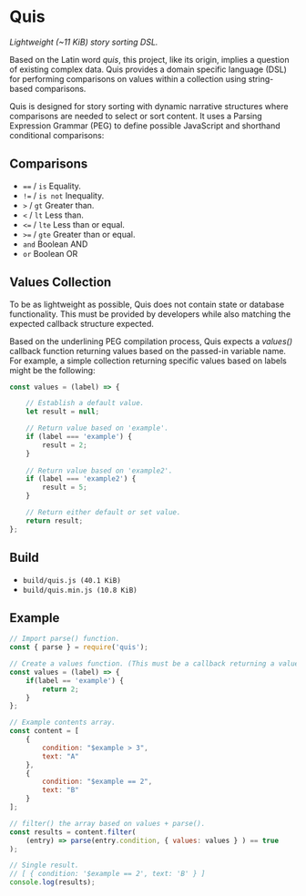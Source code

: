 # Quis

*Lightweight (~11 KiB) story sorting DSL.*

Based on the Latin word *quis*, this project, like its origin, implies a question of existing complex data. Quis provides a domain specific language (DSL) for performing comparisons on values within a collection using string-based comparisons.

Quis is designed for story sorting with dynamic narrative structures where comparisons are needed to select or sort content. It uses a Parsing Expression Grammar (PEG) to define possible JavaScript and shorthand conditional comparisons:

## Comparisons

- `==` / `is` Equality.
- `!=` / `is not` Inequality.
- `>` / `gt` Greater than.
- `<` / `lt` Less than.
- `<=` / `lte` Less than or equal.
- `>=` / `gte` Greater than or equal.
- `and` Boolean AND
- `or` Boolean OR

## Values Collection

To be as lightweight as possible, Quis does not contain state or database functionality. This must be provided by developers while also matching the expected callback structure expected.

Based on the underlining PEG compilation process, Quis expects a *values()* callback function returning values based on the passed-in variable name. For example, a simple collection returning specific values based on labels might be the following:

```javascript
const values = (label) => {

    // Establish a default value. 
    let result = null;

    // Return value based on 'example'.
    if (label === 'example') {
        result = 2;
    }
    
    // Return value based on 'example2'.
    if (label === 'example2') {
        result = 5;
    }

    // Return either default or set value.
    return result;
};
```

## Build

- `build/quis.js (40.1 KiB)`
- `build/quis.min.js (10.8 KiB)`

## Example

```js
// Import parse() function.
const { parse } = require('quis');

// Create a values function. (This must be a callback returning a value.)
const values = (label) => {
    if(label == 'example') {
        return 2;
    }
};

// Example contents array.
const content = [
    {
        condition: "$example > 3",
        text: "A"
    },
    {
        condition: "$example == 2",
        text: "B"
    }
];

// filter() the array based on values + parse().
const results = content.filter(
    (entry) => parse(entry.condition, { values: values } ) == true
);

// Single result.
// [ { condition: '$example == 2', text: 'B' } ]
console.log(results);

```
